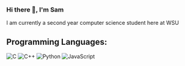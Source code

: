 
<!--
# Programming Languages:
![C](https://img.shields.io/badge/c-%2300599C.svg?style=for-the-badge&logo=c&logoColor=white) 
![C++](https://img.shields.io/badge/c++-%2300599C.svg?style=for-the-badge&logo=c%2B%2B&logoColor=white) 
![Python](https://img.shields.io/badge/python-3670A0?style=for-the-badge&logo=python&logoColor=ffdd54)
![JavaScript](https://img.shields.io/badge/javascript-%23323330.svg?style=for-the-badge&logo=javascript&logoColor=%23F7DF1E) 
# Frameworks
![NodeJS](https://img.shields.io/badge/node.js-6DA55F?style=for-the-badge&logo=node.js&logoColor=white) 
![Next JS](https://img.shields.io/badge/Next-black?style=for-the-badge&logo=next.js&logoColor=white)
# Hosting
![Vercel](https://img.shields.io/badge/vercel-%23000000.svg?style=for-the-badge&logo=vercel&logoColor=white)
-->
### Hi there 👋, I'm Sam
 
I am currently a second year computer science student here at WSU

## Programming Languages:
![C](https://img.shields.io/badge/c-%2300599C.svg?style=for-the-badge&logo=c&logoColor=white) 
![C++](https://img.shields.io/badge/c++-%2300599C.svg?style=for-the-badge&logo=c%2B%2B&logoColor=white) 
![Python](https://img.shields.io/badge/python-3670A0?style=for-the-badge&logo=python&logoColor=ffdd54)
![JavaScript](https://img.shields.io/badge/javascript-%23323330.svg?style=for-the-badge&logo=javascript&logoColor=%23F7DF1E)
<!--
// uncomment these when I actually put out a project with them lol
![RISC-V](https://img.shields.io/badge/risc--v-%23B90000.svg?style=for-the-badge&logo=risc-v&logoColor=white)
![MIPS](https://img.shields.io/badge/mips-%23B90000.svg?style=for-the-badge&logo=mips&logoColor=white)
-->
